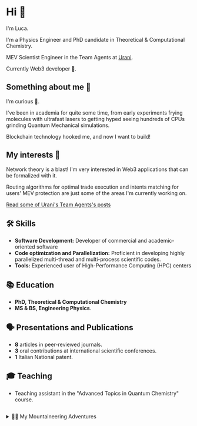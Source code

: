 # Hi 👋

I'm Luca.

I'm a Physics Engineer and PhD candidate in Theoretical & Computational Chemistry.

MEV Scientist Engineer in the Team Agents at [Urani](https://github.com/urani-trade).

Currently Web3 developer 🚀.

## Something about me 🤔

I'm curious 🙂.

I've been in academia for quite some time, from early experiments frying molecules with ultrafast lasers to getting hyped seeing hundreds of CPUs grinding Quantum Mechanical simulations. 

Blockchain technology hooked me, and now I want to build! 

## My interests 🎯

Network theory is a blast! I'm very interested in Web3 applications that can be formalized with it.

Routing algorithms for optimal trade execution and intents matching for users' MEV protection are just some of the areas I'm currently working on.

[Read some of Urani's Team Agents's posts](https://www.urani.trade/blog)


## 🛠 Skills

- **Software Development:** Developer of commercial and academic-oriented software
- **Code optimization and Parallelization:** Proficient in developing highly parallelized multi-thread and multi-process scientific codes.
- **Tools:** Experienced user of High-Performance Computing (HPC) centers

## 📚 Education

- **PhD, Theoretical & Computational Chemistry** 
- **MS & BS, Engineering Physics**.

## 🗣️ Presentations and Publications

- **8** articles in peer-reviewed journals.
- **3** oral contributions at international scientific conferences.
- **1** Italian National patent.

## 🎓 Teaching

- Teaching assistant in the "Advanced Topics in Quantum Chemistry" course.

##

<details>
  <summary> 🧗🏼 My Mountaineering Adventures</summary>
  <br><br>
  Ok all this was quite boring..
  <br>
  Outside of my professional life, I am a passionate alpinist with more than 60 alpine climbs on record. 
  <br>
  The mountains help me put life's problems into perspective :)

<br><br>
Below are some photos I like from my climbs:
<div>
    <img src="https://github.com/luca-nik/luca/blob/main/images/IMG_20230713_192947_840.jpg" width="300", alt="On the summit of the Dent du Geant on the Mont Blanc Massif, 4013 slm">
  <div style="text-align: center;"> On the summit of the Dent du Geant 
   on the Mont Blanc Massif, 4013 slm (2023)</div>
</div>
<br><br>
<div>
    <img src="https://github.com/luca-nik/luca/blob/main/images/20240216_102812(1).jpg" width="300", alt="">
  <div style="text-align: center;">On the second pitch of the "Sword of Damocles" ice waterfall (2024)</div>
</div>
